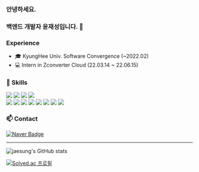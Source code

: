 ### 안녕하세요.
### 백엔드 개발자 윤재성입니다. 👋

### Experience
  - 🎓 KyungHee Univ. Software Convergence (~2022.02)
  - 💻 Intern in Zconverter Cloud (22.03.14 ~ 22.06.15)    
  
### 🌱 Skills

<img src="https://img.shields.io/badge/Python-3776AB?style=flat-square&logo=Python&logoColor=white" /> <img src="https://img.shields.io/badge/Java-007396?style=flat-square&logo=Java&logoColor=white" /> <img src="https://img.shields.io/badge/C++-00599C?style=flat-square&logo=C++&logoColor=white" /> <img src="https://img.shields.io/badge/PowerShell-5391FE?style=flat-square&logo=PowerShell&logoColor=white" />   
<img src="https://img.shields.io/badge/Spring-6DB33F?style=flat-square&logo=Spring&logoColor=white" /> <img src="https://img.shields.io/badge/Spring Boot-6DB33F?style=flat-square&logo=Spring Boot&logoColor=white" /> <img src="https://img.shields.io/badge/GCP-4285F4?style=flat-square&logo=Google Cloud&logoColor=white" /> <img src="https://img.shields.io/badge/AWS-232F3E?style=flat-square&logo=Amazon AWS&logoColor=white" /> <img src="https://img.shields.io/badge/OpenStack-ED1944?style=flat-square&logo=OpenStack&logoColor=white" /> <img src="https://img.shields.io/badge/NaverCloud-03C75A?style=flat-square&logo=Naver&logoColor=white" /> <img src="https://img.shields.io/badge/Ansible-EE0000?style=flat-square&logo=Ansible&logoColor=white" /> <img src="https://img.shields.io/badge/Terraform-7B42BC?style=flat-square&logo=Terraform&logoColor=white" />


### 📫 Contact

[![Naver Badge](https://img.shields.io/badge/Naver-O3C75A?style=flat-square&logo=Naver&logoColor=white)](mailto:jayjoy05@naver.com)


***

![jaesung's GitHub stats](https://github-readme-stats.vercel.app/api?username=JaesungYoun&show_icons=true&theme=jolly)   

[![Solved.ac
프로필](http://mazassumnida.wtf/api/v2/generate_badge?boj=jayjoy05)](https://solved.ac/jayjoy05)

